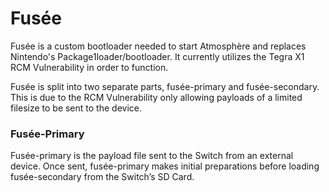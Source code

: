 # Fusée

Fusée is a custom bootloader needed to start Atmosphère and replaces Nintendo's Package1loader/bootloader. It currently utilizes the Tegra X1 RCM Vulnerability in order to function.

Fusée is split into two separate parts, fusée-primary and fusée-secondary. This is due to the RCM Vulnerability only allowing payloads of a limited filesize to be sent to the device.

### Fusée-Primary

Fusée-primary is the payload file sent to the Switch from an external device. Once sent, fusée-primary makes initial preparations before loading fusée-secondary from the Switch’s SD Card.
